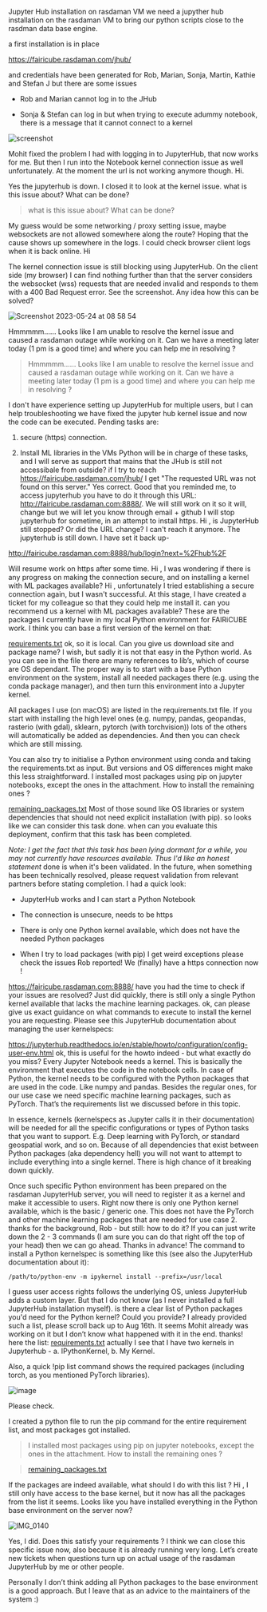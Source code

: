 Jupyter Hub installation on rasdaman VM
we need a jupyther hub installation on the rasdaman VM to bring our python scripts close to the rasdman data base engine.
a first installation is in place 

https://fairicube.rasdaman.com/jhub/

and credentials have been generated for Rob, Marian, Sonja, Martin, Kathie and Stefan J but there are some issues
-  Rob and Marian cannot log in to the JHub
- Sonja & Stefan can log in but when trying to execute adummy notebook, there is a message that it cannot connect to a kernel

![screenshot](https://github.com/FAIRiCUBE/FAIRiCUBE-Hub-issue-tracker/assets/116027495/8022e699-1949-458d-b609-c57557887f32)

Mohit fixed the problem I had with logging in to JupyterHub, that now works for me. But then I run into the Notebook kernel connection issue as well unfortunately.
At the moment the url is not working anymore though.
Hi.
Yes the jupyterhub is down. I closed it to look at the kernel issue.
what is this issue about? What can be done?
> what is this issue about? What can be done?

My guess would be some networking / proxy setting issue, maybe websockets are not allowed somewhere along the route? Hoping that the cause shows up somewhere in the logs. I could check browser client logs when it is back online.
Hi

The kernel connection issue is still blocking using JupyterHub. On the client side (my browser) I can find nothing further than that the server considers the websocket (wss) requests that are needed invalid and responds to them with a 400 Bad Request error. See the screenshot. Any idea how this can be solved?

![Screenshot 2023-05-24 at 08 58 54](https://github.com/FAIRiCUBE/FAIRiCUBE-Hub-issue-tracker/assets/1943289/c595778e-8fcf-4811-b262-b1716b860221)

Hmmmmm...... Looks like I am unable to resolve the kernel issue and caused a rasdaman outage while working on it. Can we have a meeting later today (1 pm is a good time) and where you can help me in resolving ?
> Hmmmmm...... Looks like I am unable to resolve the kernel issue and caused a rasdaman outage while working on it. Can we have a meeting later today (1 pm is a good time) and where you can help me in resolving ?

I don't have experience setting up JupyterHub for multiple users, but I can help troubleshooting we have fixed the jupyter hub kernel issue and now the code can be executed. Pending tasks are:

1. secure (https) connection.
2. Install ML libraries in the VMs Python will be in charge of these tasks, and I will serve as support that mains that the JHub is still not accessibale from outside? if I try to reach https://fairicube.rasdaman.com/jhub/ I get "The requested URL was not found on this server." Yes correct. Good that you reminded me, to access jupyterhub you have to do it through this URL: http://fairicube.rasdaman.com:8888/. We will still work on it so it will, change but we will let you know through email + github
I will stop jupyterhub for sometime, in an attempt to install https.
Hi , is JupyterHub still stopped? Or did the URL change? I can't reach it anymore.
The jupyterhub is still down.
I have set it back up-
http://fairicube.rasdaman.com:8888/hub/login?next=%2Fhub%2F

Will resume work on https after some time.
Hi , I was wondering if there is any progress on making the connection secure, and on installing a kernel with ML packages available?
Hi , unfortunately I tried establishing a secure connection again, but I wasn't successful. At this stage, I have created a ticket for my colleague so that they could help me install it. can you recommend us a kernel with ML packages available? These are the packages I currently have in my local Python environment for FAIRiCUBE work. I think you can base a first version of the kernel on that:
[requirements.txt](https://github.com/FAIRiCUBE/FAIRiCUBE-Hub-issue-tracker/files/12359799/requirements.txt) ok, so it is local. Can you give us download site and package name? I wish, but sadly it is not that easy in the Python world. As you can see in the file there are many references to lib’s, which of course are OS dependant. The proper way is to start with a base Python environment on the system, install all needed packages there (e.g. using the conda package manager), and then turn this environment into a Jupyter kernel.

All packages I use (on macOS) are listed in the requirements.txt file. If you start with installing the high level ones (e.g. numpy, pandas, geopandas, rasterio (with gdal), sklearn, pytorch (with torchvision)) lots of the others will automatically be added as dependencies. And then you can check which are still missing.

You can also try to initialise a Python environment using conda and taking the requirements.txt as input. But versions and OS differences might make this less straightforward. I installed most packages using pip on jupyter notebooks, except the ones in the attachment. How to install the remaining ones ?

[remaining_packages.txt](https://github.com/FAIRiCUBE/FAIRiCUBE-Hub-issue-tracker/files/12395931/remaining_packages.txt) Most of those sound like OS libraries or system dependencies that should not need explicit installation (with pip).
so looks like we can consider this task done. when can you evaluate this deployment, confirm that this task has been completed. 
_Note: I get the fact that this task has been lying dormant for a while, you may not currently have resources available. Thus I'd like an honest statement_ done is when it's been validated. In the future, when something has been technically resolved, please request validation from relevant partners before stating completion.
I had a quick look:
- JupyterHub works and I can start a Python Notebook
- The connection is unsecure, needs to be https
- There is only one Python kernel available, which does not have the needed Python packages
- When I try to load packages (with pip) I get weird exceptions please check the issues Rob reported!
We (finally) have a https connection now !

https://fairicube.rasdaman.com:8888/ have you had the time to check if your issues are resolved?
Just did quickly, there is still only a single Python kernel available that lacks the machine learning packages. ok, can please give us exact guidance on what commands to execute to install the kernel you are requesting. Please see this JupyterHub documentation about managing the user kernelspecs: 

https://jupyterhub.readthedocs.io/en/stable/howto/configuration/config-user-env.html ok, this is useful for the howto indeed - but what exactly do you miss? Every Jupyter Notebook needs a kernel. This is basically the environment that executes the code in the notebook cells. In case of Python, the kernel needs to be configured with the Python packages that are used in the code. Like numpy and pandas. Besides the regular ones, for our use case we need specific machine learning packages, such as PyTorch. That’s the requirements list we discussed before in this topic.

In essence, kernels (kernelspecs as Jupyter calls it in their documentation) will be needed for all the specific configurations or types of Python tasks that you want to support. E.g. Deep learning with PyTorch, or standard geospatial work, and so on. Because of all dependencies that exist between Python packages (aka dependency hell) you will not want to attempt to include everything into a single kernel. There is high chance of it breaking down quickly.

Once such specific Python environment has been prepared on the rasdaman JupyterHub server, you will need to register it as a kernel and make it accessible to users.
Right now there is only one Python kernel available, which is the basic / generic one. This does not have the PyTorch and other machine learning packages that are needed for use case 2. thanks for the background, Rob - but still: how to do it? If you can just write down the 2 - 3 commands (I am sure you can do that right off the top of your head) then we can go ahead. Thanks in advance! The command to install a Python kernelspec is something like this (see also the JupyterHub documentation about it):

`/path/to/python-env -m ipykernel install --prefix=/usr/local`

I guess user access rights follows the underlying OS, unless JupyterHub adds a custom layer. But that I do not know (as I never installed a full JupyterHub installation myself). is there a clear list of Python packages you'd need for the Python kernel? Could you provide? I already provided such a list, please scroll back up to Aug 16th. It seems Mohit already was working on it but I don’t know what happened with it in the end. thanks!  here the list: [requirements.txt](https://github.com/FAIRiCUBE/FAIRiCUBE-Hub-issue-tracker/files/12359799/requirements.txt) actually I see that I have two kernels in Jupyterhub  - a. IPythonKernel, b. My Kernel.

Also, a quick !pip list command shows the required packages (including torch, as you mentioned PyTorch libraries).

![image](https://github.com/FAIRiCUBE/FAIRiCUBE-Hub-issue-tracker/assets/13696328/b5ca7a28-a76f-4ecc-bf38-4ec47c660c81)

Please check.

I created a python file to run the pip command for the entire requirement list, and most packages got installed.
> I installed most packages using pip on jupyter notebooks, except the ones in the attachment. How to install the remaining ones ?
> 
> [remaining_packages.txt](https://github.com/FAIRiCUBE/FAIRiCUBE-Hub-issue-tracker/files/12395931/remaining_packages.txt)

If the packages are indeed available, what should I do with this list ?
Hi , I still only have access to the base kernel, but it now has all the packages from the list it seems. Looks like you have installed everything in the Python base environment on the server now?

![IMG_0140](https://github.com/FAIRiCUBE/FAIRiCUBE-Hub-issue-tracker/assets/1943289/886c3ea9-b6dd-4e51-98ea-2bfdcebd309c)

Yes, I did. Does this satisfy your requirements ?
I think we can close this specific issue now, also because it is already running very long. Let’s create new tickets when questions turn up on actual usage of the rasdaman JupyterHub by me or other people.

Personally I don’t think adding all Python packages to the base environment is a good approach. But I leave that as an advice to the maintainers of the system :)